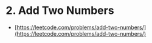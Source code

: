 # 2. Add Two Numbers

- [https://leetcode.com/problems/add-two-numbers/](https://leetcode.com/problems/add-two-numbers/)
